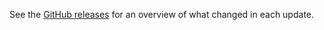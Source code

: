 See the [GitHub releases](https://github.com/seachicken/vscode-pomodoro-edit/releases) for an overview of what changed in each update.
